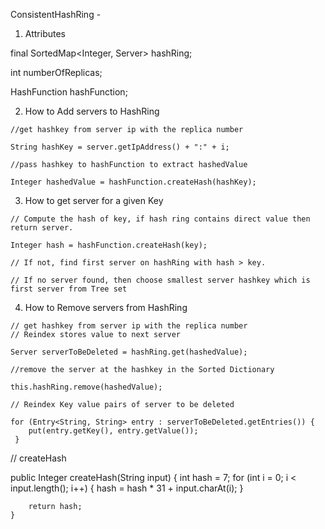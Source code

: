 ConsistentHashRing - 
  
   1. Attributes
    
   final SortedMap<Integer, Server> hashRing;
   
   int numberOfReplicas;
   
   HashFunction hashFunction;
   
   
   2. How to Add servers to HashRing
    
    //get hashkey from server ip with the replica number
    
    String hashKey = server.getIpAddress() + ":" + i;

    //pass hashkey to hashFunction to extract hashedValue
    
    Integer hashedValue = hashFunction.createHash(hashKey);
    
   
   3. How to get server for a given Key

    // Compute the hash of key, if hash ring contains direct value then return server.
    
    Integer hash = hashFunction.createHash(key);
    
    // If not, find first server on hashRing with hash > key.
    
    // If no server found, then choose smallest server hashkey which is first server from Tree set
    
    
   4.  How to Remove servers from HashRing
    
    // get hashkey from server ip with the replica number
    // Reindex stores value to next server
    
    Server serverToBeDeleted = hashRing.get(hashedValue);

    //remove the server at the hashkey in the Sorted Dictionary
    
    this.hashRing.remove(hashedValue);
    
    // Reindex Key value pairs of server to be deleted
    
    for (Entry<String, String> entry : serverToBeDeleted.getEntries()) {
        put(entry.getKey(), entry.getValue());
     }
     
   
   //   createHash
   
   public Integer createHash(String input) {
        int hash = 7;
        for (int i = 0; i < input.length(); i++) {
            hash = hash * 31 + input.charAt(i);
        }

        return hash;
    }
